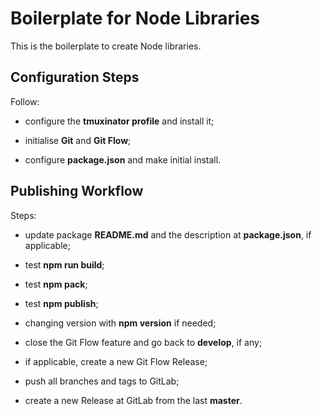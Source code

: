 # Boilerplate for Node Libraries

This is the boilerplate to create Node libraries.



## Configuration Steps

Follow:

- configure the **tmuxinator profile** and install it;

- initialise **Git** and **Git Flow**;

- configure **package.json** and make initial install.



## Publishing Workflow

Steps:

- update package **README.md** and the description at **package.json**, if applicable;

- test **npm run build**;

- test **npm pack**;

- test **npm publish**;

- changing version with **npm version** if needed;

- close the Git Flow feature and go back to **develop**, if any;

- if applicable, create a new Git Flow Release;

- push all branches and tags to GitLab;

- create a new Release at GitLab from the last **master**.
